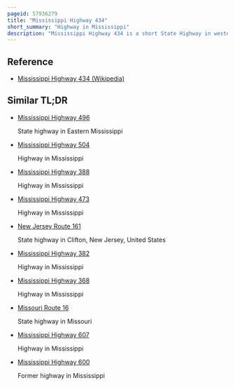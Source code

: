 ```yaml
---
pageid: 57936279
title: "Mississippi Highway 434"
short_summary: "Highway in Mississippi"
description: "Mississippi Highway 434 is a short State Highway in western Mississippi. The route travels from U. S. Route 61 near Nitta Yuma and Travels eastward. After crossing a Creek the Road travels northeast and Enters delta City and ends inside the unincorporated Community. The Route was built around 1951 linking us 61 to delta City. An Extension along a County Road to us 49w existed between 1957 and 1967."
---
```


## Reference

- [Mississippi Highway 434 (Wikipedia)](https://en.wikipedia.org/?curid=57936279)

## Similar TL;DR

- [Mississippi Highway 496](/tldr/en/mississippi-highway-496)

  State highway in Eastern Mississippi

- [Mississippi Highway 504](/tldr/en/mississippi-highway-504)

  Highway in Mississippi

- [Mississippi Highway 388](/tldr/en/mississippi-highway-388)

  Highway in Mississippi

- [Mississippi Highway 473](/tldr/en/mississippi-highway-473)

  Highway in Mississippi

- [New Jersey Route 161](/tldr/en/new-jersey-route-161)

  State highway in Clifton, New Jersey, United States

- [Mississippi Highway 382](/tldr/en/mississippi-highway-382)

  Highway in Mississippi

- [Mississippi Highway 368](/tldr/en/mississippi-highway-368)

  Highway in Mississippi

- [Missouri Route 16](/tldr/en/missouri-route-16)

  State highway in Missouri

- [Mississippi Highway 607](/tldr/en/mississippi-highway-607)

  Highway in Mississippi

- [Mississippi Highway 600](/tldr/en/mississippi-highway-600)

  Former highway in Mississippi
